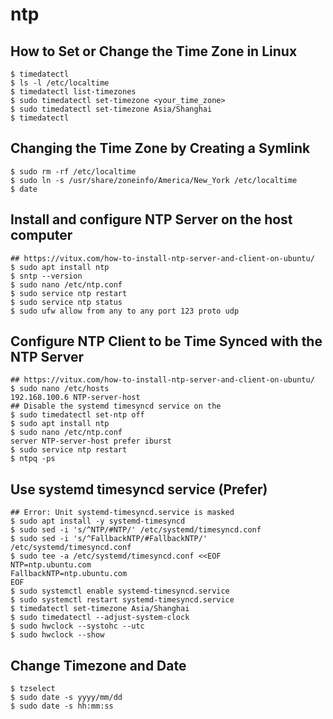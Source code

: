 ntp
===

## How to Set or Change the Time Zone in Linux

    $ timedatectl
    $ ls -l /etc/localtime
    $ timedatectl list-timezones
    $ sudo timedatectl set-timezone <your_time_zone>
    $ sudo timedatectl set-timezone Asia/Shanghai
    $ timedatectl

## Changing the Time Zone by Creating a Symlink #

    $ sudo rm -rf /etc/localtime
    $ sudo ln -s /usr/share/zoneinfo/America/New_York /etc/localtime
    $ date

## Install and configure NTP Server on the host computer

    ## https://vitux.com/how-to-install-ntp-server-and-client-on-ubuntu/
    $ sudo apt install ntp
    $ sntp --version
    $ sudo nano /etc/ntp.conf
    $ sudo service ntp restart
    $ sudo service ntp status
    $ sudo ufw allow from any to any port 123 proto udp

## Configure NTP Client to be Time Synced with the NTP Server

    ## https://vitux.com/how-to-install-ntp-server-and-client-on-ubuntu/
    $ sudo nano /etc/hosts
    192.168.100.6 NTP-server-host
    ## Disable the systemd timesyncd service on the
    $ sudo timedatectl set-ntp off
    $ sudo apt install ntp
    $ sudo nano /etc/ntp.conf
    server NTP-server-host prefer iburst
    $ sudo service ntp restart
    $ ntpq -ps

## Use systemd timesyncd service (Prefer)

    ## Error: Unit systemd-timesyncd.service is masked
    $ sudo apt install -y systemd-timesyncd
    $ sudo sed -i 's/^NTP/#NTP/' /etc/systemd/timesyncd.conf
    $ sudo sed -i 's/^FallbackNTP/#FallbackNTP/' /etc/systemd/timesyncd.conf
    $ sudo tee -a /etc/systemd/timesyncd.conf <<EOF
    NTP=ntp.ubuntu.com
    FallbackNTP=ntp.ubuntu.com
    EOF
    $ sudo systemctl enable systemd-timesyncd.service
    $ sudo systemctl restart systemd-timesyncd.service
    $ timedatectl set-timezone Asia/Shanghai
    $ sudo timedatectl --adjust-system-clock
    $ sudo hwclock --systohc --utc
    $ sudo hwclock --show

## Change Timezone and Date

    $ tzselect
    $ sudo date -s yyyy/mm/dd
    $ sudo date -s hh:mm:ss
